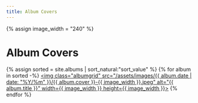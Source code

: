 ```yaml
---
title: Album Covers
---
```

{% assign image_width = "240" %}
# Album Covers
{% assign sorted = site.albums | sort_natural:"sort_value" %}
{% for album in sorted -%}
<a href="{{ album.url }}"><img class="albumgrid" src="/assets/images/{{ album.date | date: "%Y/%m" }}/{{ album.cover }}-{{ image_width }}.jpeg" alt="{{ album.title }}" width={{ image_width }} height={{ image_width }}></a>
{% endfor %}
